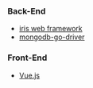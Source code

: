### Back-End

* [iris web framework](https://github.com/kataras/iris)
* [mongodb-go-driver](https://github.com/mongodb/mongo-go-driver)

### Front-End

* [Vue.js ](https://vuejs.org/)
